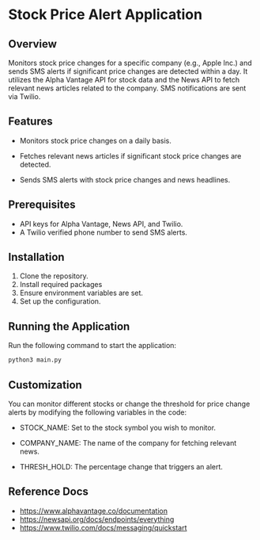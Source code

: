 # Stock Price Alert Application

## Overview

Monitors stock price changes for a specific company (e.g., Apple Inc.) 
and sends SMS alerts if significant price changes are detected within a day. It utilizes the Alpha 
Vantage API for stock data and the News API to fetch relevant news articles related to the company. 
SMS notifications are sent via Twilio.

## Features
- Monitors stock price changes on a daily basis.


- Fetches relevant news articles if significant stock price changes are detected.


- Sends SMS alerts with stock price changes and news headlines.

## Prerequisites

- API keys for Alpha Vantage, News API, and Twilio.
- A Twilio verified phone number to send SMS alerts.

## Installation
1. Clone the repository.
2. Install required packages
3. Ensure environment variables are set.
4. Set up the configuration.

## Running the Application

Run the following command to start the application:

```bash
python3 main.py
```
## Customization

You can monitor different stocks or change the threshold for price change alerts by modifying the following variables in the code:

- STOCK_NAME: Set to the stock symbol you wish to monitor.


- COMPANY_NAME: The name of the company for fetching relevant news.


- THRESH_HOLD: The percentage change that triggers an alert.

## Reference Docs

- https://www.alphavantage.co/documentation
- https://newsapi.org/docs/endpoints/everything
- https://www.twilio.com/docs/messaging/quickstart
